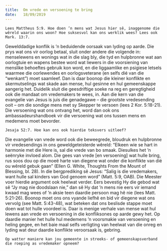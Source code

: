 ```yaml
---
title:  Om vrede en versoening te bring
date:   18/09/2019
---
```


`Lees Mattheus 5:9. Hoe doen ’n mens wat Jesus hier sê, inaggenome die wêreld waarin ons woon? Hoe suksesvol kan ons werklik wees? Lees ook Mark. 13:7.` 

Gewelddadige konflik is ’n beduidende oorsaak van lyding op aarde. Die prys wat ons vir oorlog betaal, sluit onder andere die volgende in: menselewens en wonings wat in die slag bly, die tyd en hulpbronne wat aan oorlogtuie en wapens bestee word wat liewers in die voorsiening van menslike behoeftes gebruik kon word, en die liggaamlike en psigiese letsels waarmee die oorlewendes en oorlogsveterane (en selfs dié van die “wenkant”) moet saamleef. Dan is daar boonop die kleiner konflikte en skermutselings wat skade aan mense, hul gesinne en hul gemeenskappe aangerig het. Duidelik sluit die geesdriftige soeke na reg en geregtigheid ook die mandaat om vredemakers te wees, in.  Aan die kern van die evangelie van Jesus is juis die genadegawe – die grootste vredesending ooit – om die sondige mens met sy Skepper te versoen (lees 2 Kor. 5:18-21). Die versoening wat ons ontvang het, word dan ook ons ambassadeurshandboek vir die versoening wat ons tussen mens en medemens moet bevorder. 

`Jesaja 52:7. Hoe kan ons ook hierdie teksvers uitleef?` 

Die evangelie van vrede word ook die beweegrede, bloudruk en hulpbronne vir vredesendings in ons geweldgeteisterde wêreld: “Elkeen wie se hart in harmonie met die Here is, sal die vrede van bo smaak. Diesulkes het ’n seënryke invloed alom. Die gees van vrede [en versoening] wat hulle bring, rus soos dou op die moeë harte van diegene wat onder die konflikte van dié ou wêreld gebuk gaan” (Ellen G. White, Thoughts From the Mount of Blessing, bl. 28). In die bergprediking sê Jesus: “Salig is die vredemakers, want hulle sal kinders van God genoem word” (Matt. 5:9, OAB). Die Meester voer hierdie argument ook heelwat verder. Eers bevestig Hy die gebod wat sê “Jy mag nie doodslaan nie,” dan sê Hy dat ’n mens nie eers vir iemand kwaad mag wees of ’n aksie teen daardie persoon mag hê nie (lees Matt. 5:21-26). Boonop moet ons ons vyande liefhê en bid vir diegene wat ons vervolg (see Matt. 5:43-48), wat beteken dat ons beslisde stappe moet doen wat tot hulle voordeel is. Daar is menige verhale van mense wat hul lewens aan vrede en versoening in die konfliksones op aarde gewy het. Op daardie manier het hulle hul medemens ’n voorsmakie van versoening en heling gegee, en het baie maal selfs verligting van heelwat van die onreg en lyding wat deur daardie konflikte veroorsaak is, gebring. 

`Op watter maniere kan jou gemeente in streeks- of gemeenskapsverband die roeping as vredemaker opneem?`